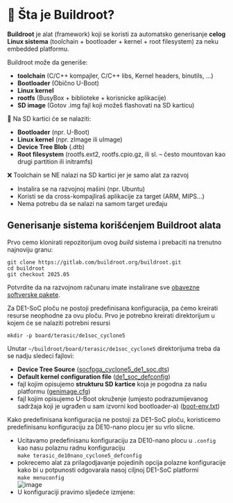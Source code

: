 # 🧱 Šta je Buildroot?

**Buildroot** je alat (framework) koji se koristi za automatsko generisanje **celog Linux sistema** (toolchain + bootloader + kernel + root filesystem) za neku embedded platformu.

Buildroot može da generiše:
- **toolchain**  (C/C++ kompajler, C/C++ libs, Kernel headers, binutils, ...)
- **Bootloader** (Obično U-Boot)
- **Linux kernel**
- **rootfs** (BusyBox + biblioteke + korisnicke aplikacije)
- **SD image** (Gotov .img fajl koji možeš flashovati na SD karticu)


💾 Na SD kartici će se nalaziti:
- **Bootloader** (npr. U-Boot)
- **Linux kernel** (npr. zImage ili uImage)
- **Device Tree Blob** (.dtb)
- **Root filesystem** (rootfs.ext2, rootfs.cpio.gz, ili sl. – često mountovan kao drugi partition ili initramfs)


❌ Toolchain se NE nalazi na SD kartici jer je samo alat za razvoj
- Instalira se na razvojnoj mašini (npr. Ubuntu)
- Koristi se da cross-kompajliraš aplikacije za target (ARM, MIPS…)
- Nema potrebu da se nalazi na samom target uređaju


## Generisanje sistema korišćenjem Buildroot alata

Prvo cemo klonirati repozitorijum ovog *build* sistema i prebaciti
na trenutno najnoviju granu:
```
git clone https://gitlab.com/buildroot.org/buildroot.git
cd buildroot
git checkout 2025.05
```

Potvrdite da na razvojnom računaru imate instalirane sve [obavezne softverske pakete](https://buildroot.org/downloads/manual/manual.html#requirement-mandatory).

Za DE1-SoC ploču ne postoji predefinisana konfiguracija, pa ćemo kreirati resurse neophodne
za ovu ploču. Prvo je potrebno kreirati direktorijum u kojem će se nalaziti potrebni resursi
```
mkdir -p board/terasic/de1soc_cyclone5
```

Unutar `~/buildroot/board/terasic/de1soc_cyclone5` direktorijuma treba da se nadju sledeci fajlovi:
- **Device Tree Source** ([socfpga_cyclone5_de1_soc.dts](../buildroot/board/terasic/de1soc_cyclone5/socfpga_cyclone5_de1_soc.dts))
- **Default kernel configuration file** ([de1_soc_defconfig](../buildroot/board/terasic/de1soc_cyclone5/de1_soc_defconfig))
- fajl kojim opisujemo **strukturu SD kartice** koja je pogodna za našu platformu ([genimage.cfg](../buildroot/board/terasic/de1soc_cyclone5/genimage.cfg))
- fajl kojim opisujemo U-Boot okruženje (umjesto podrazumijevanog sadržaja koji je ugrađen u sam izvorni kod bootloader-a) ([boot-env.txt](../buildroot/board/terasic/de1soc_cyclone5/boot-env.txt))


Kako predefinisana konfiguracija ne postoji za DE1-SoC ploču, koristicemo predefinisanu konfiguraciju
za DE10-nano plocu jer su vrlo slicne. 
- Ucitavamo predefinisanu konfiguraciju za DE10-nano plocu u `.config` kao nasu polaznu radnu konfiguraciju </br>
  `make terasic_de10nano_cyclone5_defconfig`
- pokrecemo alat za prilagodjavanje pojedinih opcija polazne konfiguracije kako bi u potpunosti odgovarala nasoj ciljnoj DE1-SoC platformi</br>
`make menuconfig`</br>
![image](https://github.com/user-attachments/assets/6abec423-27d6-4b12-80ed-5105ee7fc3ac)
- U konfiguraciji pravimo sljedeće izmjene:













